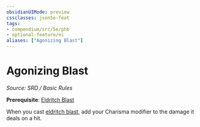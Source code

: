 ```yaml
---
obsidianUIMode: preview
cssclasses: json5e-feat
tags:
- compendium/src/5e/phb
- optional-feature/ei
aliases: ["Agonizing Blast"]
---
```

# Agonizing Blast
*Source: SRD / Basic Rules*  

**Prerequisite**: [Eldritch Blast](compendium/spells/eldritch-blast.md)

When you cast [eldritch blast](compendium/spells/eldritch-blast.md), add your Charisma modifier to the damage it deals on a hit.